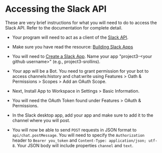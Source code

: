 Accessing the Slack API
=======================

These are very brief instructions for what you will need to do to access the Slack API. Refer to the documentation for complete detail.

- Your program will need to act as a client of the [Slack API](https://api.slack.com/web).

- Make sure you have read the resource: [Building Slack Apps](https://api.slack.com/start/building)

- You will need to [Create a Slack App](https://api.slack.com/apps/new). Name your app "project3-&lt;your github username&gt;" (e.g., project3-srollins).

- Your app will be a Bot. You need to grant permission for your bot to access channels:history and chat:write using Features > Oath & Permissions > Scopes > Add an OAuth Scope. 

- Next, Install App to Workspace in Settings > Basic Information.

- You will need the OAuth Token found under Features > OAuth & Permissions.

- In the Slack desktop app, add your app and make sure to add it to the channel where you will post.

- You will now be able to send `POST` requests in JSON format to `api/chat.postMessage`. You will need to specify the `Authorization` header to `Bearer you_token`  and `Content-Type: application/json; utf-8`. Your JSON body will include properties `channel` and `text`.

